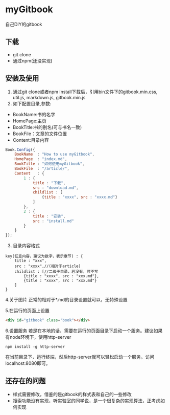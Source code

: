 # myGitbook
自己DIY的gitbook

## 下载
* git clone
* 通过npm(还没实现)

## 安装及使用
1. 通过git clone或者npm install下载后，引用bin文件下的gitbook.min.css, util.js, markdown.js, gitbook.min.js
2. 如下配置目录,参数:
  * BookName:书的名字
  * HomePage:主页
  * BookTitle:书的别名(可与书名一致)
  * BookFile：文章的文件位置
  * Content:目录内容

```javascript
Book.Config({
    BookName  : "How to use myGitbook",
    HomePage  : "index.md",
    BookTitle : "如何使用myGitbook",
    BookFile  : "/article/",
    Content   : {
        1 : {
            title : "下载",
            src : "download.md",
            childlist : [
                {title : "xxxx", src : "xxxx.md"}
            ]
        },
        2 : {
            title : "安装",
            src : "install.md"
        }
    }
});
```
3. 目录内容格式
```
key(任意内容，建议为数字，表示章节) : {
    title : "xxx",
    src : "xxxx",//(相对于article)
    childlist : [//二级子目录，若没有，可不写
        {title : "xxxx", src : "xxx.md"},
        {title : "xxxx", src : "xxx.md"}
    ]
}
```

4.关于图片
正常的相对于*.md的目录设置就可以，无特殊设置

5.在运行的页面上设置
```html
<div id="gitbook" class="book"></div>
```

6.设置服务
若是在本地的话，需要在运行的页面目录下启动一个服务。建议如果有node环境下，使用http-server
```
npm install -g http-server
```
在当前目录下，运行终端，然后http-server就可以轻松启动一个服务。访问localhost:8080即可。

## 还存在的问题
* 样式需要修改，借鉴的是gitbook的样式表和自己的一些修改
* 搜索功能没有实现，听实验室的同学说，是一个很复杂的实现算法，正考虑如何实现